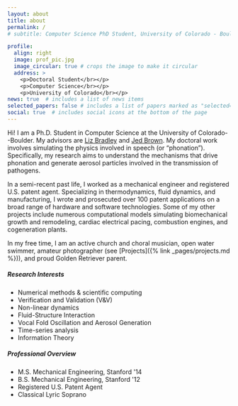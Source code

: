 ```yaml
---
layout: about
title: about
permalink: /
# subtitle: Computer Science PhD Student, University of Colorado - Boulder

profile:
  align: right
  image: prof_pic.jpg
  image_circular: true # crops the image to make it circular
  address: >
    <p>Doctoral Student</br></p>
    <p>Computer Science</br></p>
    <p>University of Colorado</br></p>
news: true  # includes a list of news items
selected_papers: false # includes a list of papers marked as "selected={true}"
social: true  # includes social icons at the bottom of the page
---
```


Hi! I am a Ph.D. Student in Computer Science at the University of Colorado--Boulder. My advisors are [Liz Bradley](https://home.cs.colorado.edu/~lizb/) and [Jed Brown](https://jedbrown.org/). My doctoral work involves simulating the physics involved in speech (or “phonation”). Specifically, my research aims to understand the mechanisms that drive phonation and generate aerosol particles involved in the transmission of pathogens.

In a semi-recent past life, I worked as a mechanical engineer and registered U.S. patent agent. Specializing in thermodynamics, fluid dynamics, and manufacturing, I wrote and prosecuted over 100 patent applications on a broad range of hardware and software technologies. Some of my other projects include numerous computational models simulating biomechanical growth and remodeling, cardiac electrical pacing, combustion engines, and cogeneration plants.

In my free time, I am an active church and choral musician, open water swimmer, amateur photographer (see [Projects]({% link _pages/projects.md %})), and proud Golden Retriever parent.

##### Research Interests

- Numerical methods & scientific computing
- Verification and Validation (V&V)
- Non-linear dynamics
- Fluid-Structure Interaction
- Vocal Fold Oscillation and Aerosol Generation
- Time-series analysis
- Information Theory

##### Professional Overview

- M.S. Mechanical Engineering, Stanford '14
- B.S. Mechanical Engineering, Stanford '12
- Registered U.S. Patent Agent
- Classical Lyric Soprano
